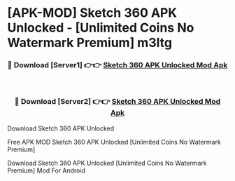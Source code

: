# [APK-MOD] Sketch 360 APK Unlocked - [Unlimited Coins No Watermark Premium] m3ltg



<div align="center">
<h3>🔴 Download [Server1] 👉👉 <a href="https://momento.my/?title=Sketch_360_APK_Unlocked">Sketch 360 APK Unlocked Mod Apk</a></h3><br>

<h3>🔴 Download [Server2] 👉👉 <a href="https://momento.my/?title=Sketch_360_APK_Unlocked">Sketch 360 APK Unlocked Mod Apk</a></h3>
</div>



Download Sketch 360 APK Unlocked 

Free APK MOD Sketch 360 APK Unlocked [Unlimited Coins No Watermark Premium]

Download Sketch 360 APK Unlocked [Unlimited Coins No Watermark Premium] Mod For Android

